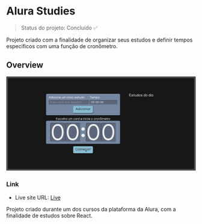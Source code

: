 # Alura Studies

> Status do projeto: Concluído :white_check_mark:

Projeto criado com a finalidade de organizar seus estudos e definir tempos específicos com uma função de cronômetro.

## Overview

![](./public/screenshot-preview.png)

### Link

- Live site URL: [Live](https://alura-studies-lemon.vercel.app/)

Projeto criado durante um dos cursos da plataforma da Alura, com a finalidade de estudos sobre React.

